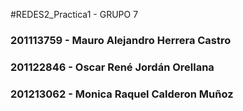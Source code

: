 #REDES2_Practica1 - GRUPO 7


### 201113759 - Mauro Alejandro Herrera Castro
### 201122846 - Oscar René Jordán Orellana
### 201213062 - Monica Raquel Calderon Muñoz